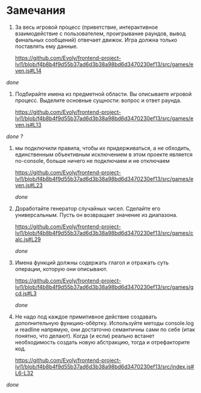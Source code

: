 
# Замечания

1. За весь игровой процесс (приветствие, интерактивное взаимодействие с пользователем, проигрывание раундов, вывод финальных сообщений) отвечает движок. Игра должна только поставлять ему данные.

   https://github.com/Evoly/frontend-project-lvl1/blob/f4b8b4f9d55b37ad6d3b38a98bd6d3470230ef13/src/games/even.js#L14

  *done*

1. Подбирайте имена из предметной области. Вы описываете игровой процесс. Выделите основные сущности: вопрос и ответ раунда.

   https://github.com/Evoly/frontend-project-lvl1/blob/f4b8b4f9d55b37ad6d3b38a98bd6d3470230ef13/src/games/even.js#L13

*done ?*

1. мы подключили правила, чтобы их придерживаться, а не обходить, единственным объективным исключением в этом проекте является no-console, больше ничего не подключаем и не отключаем

   https://github.com/Evoly/frontend-project-lvl1/blob/f4b8b4f9d55b37ad6d3b38a98bd6d3470230ef13/src/games/even.js#L23

   *done*

1. Доработайте генератор случайных чисел. Сделайте его универсальным. Пусть он возвращает значение из диапазона.

   https://github.com/Evoly/frontend-project-lvl1/blob/f4b8b4f9d55b37ad6d3b38a98bd6d3470230ef13/src/games/calc.js#L29

   *done*

1. Имена функций должны содержать глагол и отражать суть операции, которую они описывают.

   https://github.com/Evoly/frontend-project-lvl1/blob/f4b8b4f9d55b37ad6d3b38a98bd6d3470230ef13/src/games/gcd.js#L3

   *done*

1. Не надо под каждое примитивное действие создавать дополнительную функцию-обёртку. Используйте методы console.log и readline напрямую, они достаточно семантичны сами по себе (итак понятно, что делают). Когда (и если) реально встанет необходимость создать новую абстракцию, тогда и отрефакторите код.

   https://github.com/Evoly/frontend-project-lvl1/blob/f4b8b4f9d55b37ad6d3b38a98bd6d3470230ef13/src/index.js#L6-L32

  *done*
